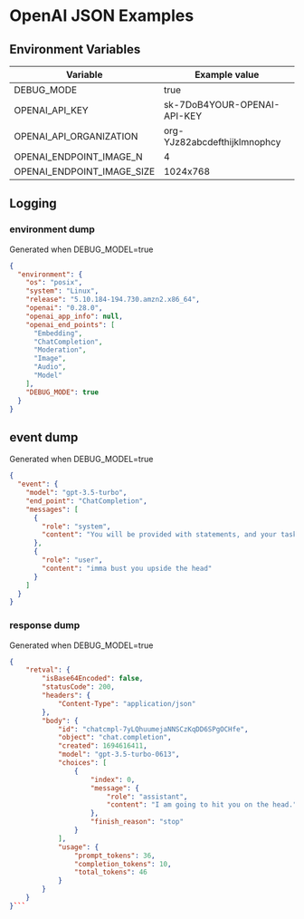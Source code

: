 # OpenAI JSON Examples

## Environment Variables

| Variable                   | Example value                |
| -------------------------- | ---------------------------- |
| DEBUG_MODE                 | true                         |
| OPENAI_API_KEY             | sk-7DoB4YOUR-OPENAI-API-KEY  |
| OPENAI_API_ORGANIZATION    | org-YJz82abcdefthijklmnophcy |
| OPENAI_ENDPOINT_IMAGE_N    | 4                            |
| OPENAI_ENDPOINT_IMAGE_SIZE | 1024x768                     |

## Logging

### environment dump

Generated when DEBUG_MODEL=true

```json
{
  "environment": {
    "os": "posix",
    "system": "Linux",
    "release": "5.10.184-194.730.amzn2.x86_64",
    "openai": "0.28.0",
    "openai_app_info": null,
    "openai_end_points": [
      "Embedding",
      "ChatCompletion",
      "Moderation",
      "Image",
      "Audio",
      "Model"
    ],
    "DEBUG_MODE": true
  }
}
```

## event dump

Generated when DEBUG_MODEL=true

```json
{
  "event": {
    "model": "gpt-3.5-turbo",
    "end_point": "ChatCompletion",
    "messages": [
      {
        "role": "system",
        "content": "You will be provided with statements, and your task is to convert them to standard English."
      },
      {
        "role": "user",
        "content": "imma bust you upside the head"
      }
    ]
  }
}
```

### response dump

Generated when DEBUG_MODEL=true

````json
{
    "retval": {
        "isBase64Encoded": false,
        "statusCode": 200,
        "headers": {
            "Content-Type": "application/json"
        },
        "body": {
            "id": "chatcmpl-7yLQhuumejaNNSCzKqDD6SPgOCHfe",
            "object": "chat.completion",
            "created": 1694616411,
            "model": "gpt-3.5-turbo-0613",
            "choices": [
                {
                    "index": 0,
                    "message": {
                        "role": "assistant",
                        "content": "I am going to hit you on the head."
                    },
                    "finish_reason": "stop"
                }
            ],
            "usage": {
                "prompt_tokens": 36,
                "completion_tokens": 10,
                "total_tokens": 46
            }
        }
    }
}```
````
